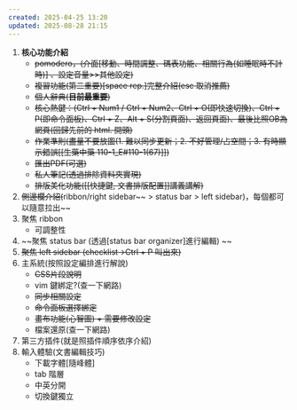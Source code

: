 ```yaml
---
created: 2025-04-25 13:20
updated: 2025-08-28 21:15
---
```

1. **核心功能介紹**
	- ~~pomodero，(介面[移動、時間調整、碼表功能、相關行為(如睡眠時不計時)] 、設定音量>>其他設定)~~
	- ~~複習功能(第二重要)[space rep.]完整介紹(esc 取消推薦)~~
	- ~~個人辭典(**目前最重要**)~~
	- ~~核心熱鍵：(Ctrl + Num1 / Ctrl + Num2、Ctrl + O(即快速切換)、Ctrl + P(即命令面板)、Ctrl + Z、Alt + S(分割頁面)、返回頁面)、最後比照OB為網頁(回歸先前的 html. 開頭)~~
	- ~~作業準則(盡量不要放圖(1. 難以同步更新；2. 不好管理/占空間；3. 有時顯示錯誤[[生藥中藥 110-1_E#110-1(67)]])~~
	- ~~匯出PDF(可選)~~
	- ~~私人筆記(透過排除資料夾實現)~~
	- ~~排版美化功能([[快捷鍵, 文書排版配置]]講義講解)~~
2. ~~側邊欄介紹(~~ribbon/right sidebar~~ > status bar > left sidebar)，每個都可以隨意拉出~~
3. 聚焦 ribbon
	- 可調整性
4. ~~聚焦 status bar (透過[status bar organizer]進行編輯) ~~
5. ~~聚焦 left sidebar (checklist->Ctrl + P 叫出來)~~
6. 主系統(按照設定編排進行解說)
	- ~~CSS片段說明~~
	- vim 鍵綁定?(查一下網路)
	- ~~同步相關設定~~
	- ~~命令面板選擇綁定~~
	- ~~畫布功能(心智圖) + 需要修改設定~~
	- 檔案還原(查一下網路)
7. 第三方插件(就是照插件順序依序介紹)
8. 輸入體驗(文書編輯技巧)
	- 下載字體[隨峰體]
	- tab 階層
	- 中英分開
	- 切換鍵獨立


